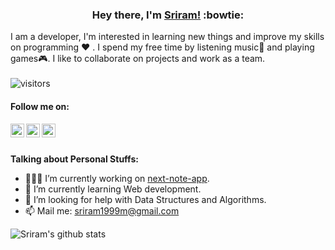 ### <div align='center'>Hey there, I'm [Sriram!](https://github.com/sriram-24) :bowtie: </div>

I am a developer, I'm interested in learning new things and improve my skills on programming :heart: . I spend my free time by listening music:musical_score: and playing games:video_game:. I like to collaborate on projects and work as a team. 
<br /><br />
![visitors](https://visitor-badge.laobi.icu/badge?page_id=sriram-24.sriram-24)
<br />
#### Follow me on:
<a href="https://www.linkedin.com/">
  <img align="left" alt="Sriram's LinkdeIN" width="22px" src="https://raw.githubusercontent.com/gauravghongde/social-icons/master/SVG/Color/LinkedIN.svg" />
</a>
<a href="https://www.instagram.com/the_kings._.man_/">
  <img align="left" alt="Sriram's Instagram" width="22px" src="https://raw.githubusercontent.com/gauravghongde/social-icons/master/SVG/Color/Instagram.svg" />
</a>
<a href="https://www.codepen.io/sriram-24">
  <img align="left" alt="Sriram's codepen" width="22px" src="https://raw.githubusercontent.com/gauravghongde/social-icons/master/SVG/Color/Codeopen.svg" />
</a>

<br />
<br />



**Talking about Personal Stuffs:**

- 👨🏽‍💻 I’m currently working on [next-note-app](https://github.com/sriram-24/next-note-app).
- 🌱 I’m currently learning Web development.
- 🤔 I’m looking for help with Data Structures and Algorithms.
- 📫 Mail me: [sriram1999m@gmail.com](https://mail.google.com/mail/?view=cm&fs=1&to=sriram1999m@gmail.com)

![Sriram's github stats](https://github-readme-stats.vercel.app/api?username=sriram-24&show_icons=true&title_color=fff&icon_color=79ff97&text_color=9f9f9f&bg_color=151515)
<br />

